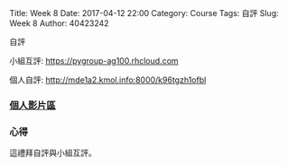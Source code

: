 Title: Week 8
Date: 2017-04-12 22:00
Category: Course
Tags: 自評
Slug: Week 8
Author: 40423242


自評



<p>小組互評: <a href="https://pygroup-ag100.rhcloud.com">https://pygroup-ag100.rhcloud.com</a></p>

<p>個人自評: <a href="http://mde1a2.kmol.info:8000/k96tgzh1ofbl">http://mde1a2.kmol.info:8000/k96tgzh1ofbl</a></p>


<h3><a href="https://vimeo.com/user60353473">個人影片區</a></h3>




<h3>心得</h3>
<p>這禮拜自評與小組互評。<p>